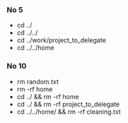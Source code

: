 ### No 5
- cd ../
- cd ../../
- cd ../work/project_to_delegate
- cd ../../home

### No 10
- rm random.txt
- rm -rf home
- cd ../ && rm -rf home
- cd ../ && rm -rf project_to_delegate
- cd ../../home/ && rm -rf cleaning.txt
